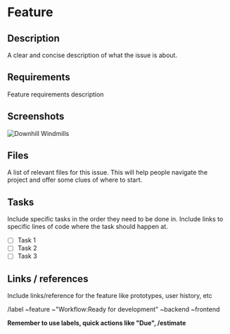 # Feature

## Description
A clear and concise description of what the issue is about.

## Requirements
Feature requirements description


## Screenshots
![Downhill Windmills](http://i.giphy.com/KO8AG2EByqkFi.gif)

## Files
A list of relevant files for this issue. This will help people navigate the project and offer some clues of where to start.


## Tasks
Include specific tasks in the order they need to be done in. Include links to specific lines of code where the task should happen at.
- [ ] Task 1
- [ ] Task 2
- [ ] Task 3

## Links / references
Include links/reference for the feature like prototypes, user history, etc


/label ~feature ~"Workflow:Ready for development" ~backend ~frontend 


**Remember to use labels, quick actions like "Due", /estimate**




